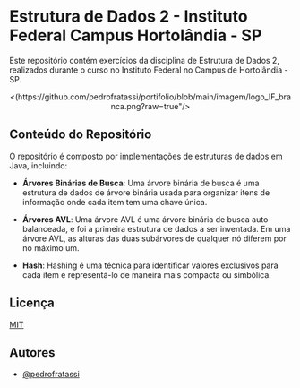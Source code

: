 
# Estrutura de Dados 2 - Instituto Federal Campus Hortolândia - SP

Este repositório contém exercícios da disciplina de Estrutura de Dados 2, realizados durante o curso no Instituto Federal no Campus de Hortolândia - SP.

<p align="center">
    <(https://github.com/pedrofratassi/portifolio/blob/main/imagem/logo_IF_branca.png?raw=true"/>
</p>

## Conteúdo do Repositório

O repositório é composto por implementações de estruturas de dados em Java, incluindo:

- **Árvores Binárias de Busca**: Uma árvore binária de busca é uma estrutura de dados de árvore binária usada para organizar itens de informação onde cada item tem uma chave única.

- **Árvores AVL**: Uma árvore AVL é uma árvore binária de busca auto-balanceada, e foi a primeira estrutura de dados a ser inventada. Em uma árvore AVL, as alturas das duas subárvores de qualquer nó diferem por no máximo um.

- **Hash**: Hashing é uma técnica para identificar valores exclusivos para cada item e representá-lo de maneira mais compacta ou simbólica.
## Licença

[MIT](https://choosealicense.com/licenses/mit/)


## Autores

- [@pedrofratassi](https://github.com/pedrofratassi)

